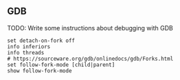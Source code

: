 ## GDB
TODO: Write some instructions about debugging with GDB
```gdb
set detach-on-fork off
info inferiors
info threads
# https://sourceware.org/gdb/onlinedocs/gdb/Forks.html
set follow-fork-mode [child|parent]
show follow-fork-mode
```